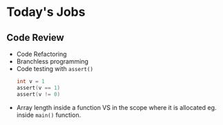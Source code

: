 # Today's Jobs

## Code Review
- Code Refactoring
- Branchless programming
- Code testing with `assert()` 
   ````C
   int v = 1
   assert(v == 1)
   assert(v != 0)
   ````
- Array length inside a function VS in the scope where it is allocated eg. inside `main()` function.
